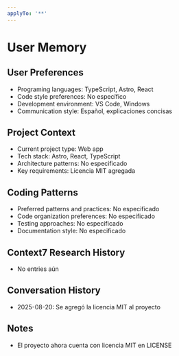 ```yaml
---
applyTo: '**'
---
```


# User Memory

## User Preferences
- Programing languages: TypeScript, Astro, React
- Code style preferences: No específico
- Development environment: VS Code, Windows
- Communication style: Español, explicaciones concisas

## Project Context
- Current project type: Web app
- Tech stack: Astro, React, TypeScript
- Architecture patterns: No especificado
- Key requirements: Licencia MIT agregada

## Coding Patterns
- Preferred patterns and practices: No especificado
- Code organization preferences: No especificado
- Testing approaches: No especificado
- Documentation style: No especificado

## Context7 Research History
- No entries aún

## Conversation History
- 2025-08-20: Se agregó la licencia MIT al proyecto

## Notes
- El proyecto ahora cuenta con licencia MIT en LICENSE
